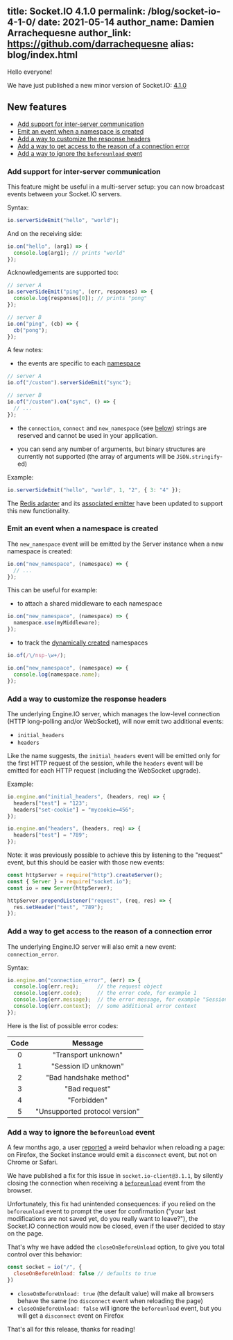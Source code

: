 title: Socket.IO 4.1.0
permalink: /blog/socket-io-4-1-0/
date: 2021-05-14
author_name: Damien Arrachequesne
author_link: https://github.com/darrachequesne
alias: blog/index.html
---

Hello everyone!

We have just published a new minor version of Socket.IO: [4.1.0](https://github.com/socketio/socket.io/releases/tag/4.1.0)

## New features

- [Add support for inter-server communication](#Add-support-for-inter-server-communication)
- [Emit an event when a namespace is created](#Emit-an-event-when-a-namespace-is-created)
- [Add a way to customize the response headers](#Add-a-way-to-customize-the-response-headers)
- [Add a way to get access to the reason of a connection error](#Add-a-way-to-get-access-to-the-reason-of-a-connection-error)
- [Add a way to ignore the `beforeunload` event](#Add-a-way-to-ignore-the-beforeunload-event)

### Add support for inter-server communication

This feature might be useful in a multi-server setup: you can now broadcast events between your Socket.IO servers.

Syntax:

```js
io.serverSideEmit("hello", "world");
```

And on the receiving side:

```js
io.on("hello", (arg1) => {
  console.log(arg1); // prints "world"
});
```

Acknowledgements are supported too:

```js
// server A
io.serverSideEmit("ping", (err, responses) => {
  console.log(responses[0]); // prints "pong"
});

// server B
io.on("ping", (cb) => {
  cb("pong");
});
```

A few notes:

- the events are specific to each [namespace](/docs/v4/namespaces/)

```js
// server A
io.of("/custom").serverSideEmit("sync");

// server B
io.of("/custom").on("sync", () => {
  // ...
});
```

- the `connection`, `connect` and `new_namespace` (see [below](#Emit-an-event-when-a-namespace-is-created)) strings are reserved and cannot be used in your application.

- you can send any number of arguments, but binary structures are currently not supported (the array of arguments will be `JSON.stringify`-ed)

Example:

```js
io.serverSideEmit("hello", "world", 1, "2", { 3: "4" });
```

The [Redis adapter](https://github.com/socketio/socket.io-redis-adapter) and its [associated emitter](https://github.com/socketio/socket.io-redis-emitter) have been updated to support this new functionality.

### Emit an event when a namespace is created

The `new_namespace` event will be emitted by the Server instance when a new namespace is created:

```js
io.on("new_namespace", (namespace) => {
  // ...
});
```

This can be useful for example:

- to attach a shared middleware to each namespace

```js
io.on("new_namespace", (namespace) => {
  namespace.use(myMiddleware);
});
```

- to track the [dynamically created](/docs/v4/namespaces/#Dynamic-namespaces) namespaces

```js
io.of(/\/nsp-\w+/);

io.on("new_namespace", (namespace) => {
  console.log(namespace.name);
});
```

### Add a way to customize the response headers

The underlying Engine.IO server, which manages the low-level connection (HTTP long-polling and/or WebSocket), will now emit two additional events:

- `initial_headers`
- `headers`

Like the name suggests, the `initial_headers` event will be emitted only for the first HTTP request of the session, while the `headers` event will be emitted for each HTTP request (including the WebSocket upgrade).

Example:

```js
io.engine.on("initial_headers", (headers, req) => {
  headers["test"] = "123";
  headers["set-cookie"] = "mycookie=456";
});

io.engine.on("headers", (headers, req) => {
  headers["test"] = "789";
});
```

Note: it was previously possible to achieve this by listening to the "request" event, but this should be easier with those new events:

```js
const httpServer = require("http").createServer();
const { Server } = require("socket.io");
const io = new Server(httpServer);

httpServer.prependListener("request", (req, res) => {
  res.setHeader("test", "789");
});
```

### Add a way to get access to the reason of a connection error

The underlying Engine.IO server will also emit a new event: `connection_error`.

Syntax:

```js
io.engine.on("connection_error", (err) => {
  console.log(err.req);	     // the request object
  console.log(err.code);     // the error code, for example 1
  console.log(err.message);  // the error message, for example "Session ID unknown"
  console.log(err.context);  // some additional error context
});
```

Here is the list of possible error codes:

| Code | Message |
|:----:|:-------:|
| 0 | "Transport unknown"
| 1 | "Session ID unknown"
| 2 | "Bad handshake method"
| 3 | "Bad request"
| 4 | "Forbidden"
| 5 | "Unsupported protocol version"

### Add a way to ignore the `beforeunload` event

A few months ago, a user [reported](https://github.com/socketio/socket.io/issues/3639) a weird behavior when reloading a page: on Firefox, the Socket instance would emit a `disconnect` event, but not on Chrome or Safari.

We have published a fix for this issue in `socket.io-client@3.1.1`, by silently closing the connection when receiving a [`beforeunload`](https://developer.mozilla.org/en-US/docs/Web/API/Window/beforeunload_event) event from the browser.

Unfortunately, this fix had unintended consequences: if you relied on the `beforeunload` event to prompt the user for confirmation ("your last modifications are not saved yet, do you really want to leave?"), the Socket.IO connection would now be closed, even if the user decided to stay on the page.

That's why we have added the `closeOnBeforeUnload` option, to give you total control over this behavior:

```js
const socket = io("/", {
  closeOnBeforeUnload: false // defaults to true
})
```

- `closeOnBeforeUnload: true` (the default value) will make all browsers behave the same (no `disconnect` event when reloading the page)
- `closeOnBeforeUnload: false` will ignore the `beforeunload` event, but you will get a `disconnect` event on Firefox

That's all for this release, thanks for reading!
